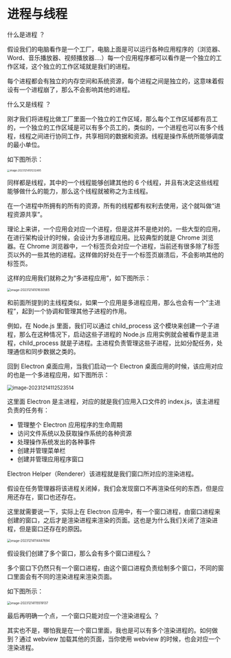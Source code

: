 # 进程与线程

什么是进程 ？

假设我们的电脑看作是一个工厂，电脑上面是可以运行各种应用程序的（浏览器、Word、音乐播放器、视频播放器....）每一个应用程序都可以看作是一个独立的工作区域，这个独立的工作区域就是我们的进程。

每个进程都会有独立的内存空间和系统资源，每个进程之间是独立的，这意味着假设有一个进程崩了，那么不会影响其他的进程。

什么又是线程 ？

刚才我们将进程比做工厂里面一个独立的工作区域，那么每个工作区域都有员工的，一个独立的工作区域是可以有多个员工的，类似的，一个进程也可以有多个线程，线程之间进行协同工作，共享相同的数据和资源。线程是操作系统所能够调度的最小单位。

如下图所示：

<img src="https://xiejie-typora.oss-cn-chengdu.aliyuncs.com/2023-12-14-021232.png" alt="image-20231214101232495" style="zoom:40%;" />

同样都是线程，其中的一个线程能够创建其他的 6 个线程，并且有决定这些线程能够做什么的能力，那么这个线程就被称之为主线程。

在一个进程中所拥有的所有的资源，所有的线程都有权利去使用，这个就叫做“进程资源共享”。



理论上来讲，一个应用会对应一个进程，但是这并不是绝对的。一些大型的应用，在进行架构设计的时候，会设计为多进程应用。比较典型的就是 Chrome 浏览器。在 Chrome 浏览器中，一个标签页会对应一个进程，当前还有很多除了标签页以外的一些其他的进程。这样做的好处在于一个标签页崩溃后，不会影响其他的标签页。

这样的应用我们就称之为“多进程应用”，如下图所示：

<img src="https://xiejie-typora.oss-cn-chengdu.aliyuncs.com/2023-12-14-021631.png" alt="image-20231214101630565" style="zoom:50%;" />

和前面所提到的主线程类似，如果一个应用是多进程应用，那么也会有一个“主进程”，起到一个协调和管理其他子进程的作用。

例如，在 Node.js 里面，我们可以通过 child_process 这个模块来创建一个子进程，那么在这种情况下，启动这些子进程的 Node.js 应用实例就会被看作是主进程，child_process 就是子进程。主进程负责管理这些子进程，比如分配任务，处理通信和同步数据之类的。



回到 Electron 桌面应用，当我们启动一个 Electron 桌面应用的时候，该应用对应的也是一个多进程应用，如下图所示：

<img src="https://xiejie-typora.oss-cn-chengdu.aliyuncs.com/2023-12-14-032523.png" alt="image-20231214112523514" style="zoom:80%;" />

这里面 Electron 是主进程，对应的就是我们应用入口文件的 index.js，该主进程负责的任务有：

- 管理整个 Electron 应用程序的生命周期
- 访问文件系统以及获取操作系统的各种资源
- 处理操作系统发出的各种事件
- 创建并管理菜单栏
- 创建并管理应用程序窗口

Electron Helper（Renderer）该进程就是我们窗口所对应的渲染进程。

假设在任务管理器将该进程关闭掉，我们会发现窗口不再渲染任何的东西，但是应用还存在，窗口也还存在。

这里就需要说一下，实际上在 Electron 应用中，有一个窗口进程，由窗口进程来创建的窗口，之后才是渲染进程来渲染的页面。这也是为什么我们关闭了渲染进程，但是窗口还存在的原因。

<img src="https://xiejie-typora.oss-cn-chengdu.aliyuncs.com/2023-12-14-034448.png" alt="image-20231214114447694" style="zoom:50%;" />

假设我们创建了多个窗口，那么会有多个窗口进程么？

多个窗口下仍然只有一个窗口进程，由这个窗口进程负责绘制多个窗口，不同的窗口里面会有不同的渲染进程来渲染页面。

如下图所示：

<img src="https://xiejie-typora.oss-cn-chengdu.aliyuncs.com/2023-12-14-035519.png" alt="image-20231214115519137" style="zoom:50%;" />

最后再明确一个点，一个窗口只能对应一个渲染进程么 ？

其实也不是，哪怕我是在一个窗口里面，我也是可以有多个渲染进程的。如何做到？通过 webview 加载其他的页面，当你使用 webview 的时候，也会对应一个渲染进程。


